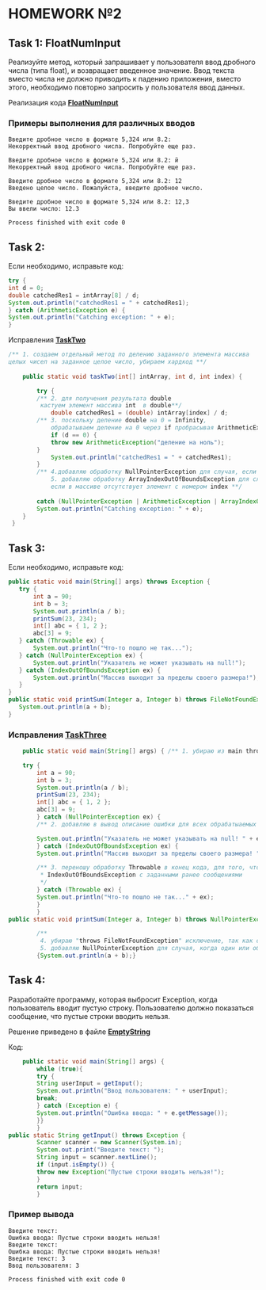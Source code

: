 # HOMEWORK №2

## Task 1: FloatNumInput
Реализуйте метод, который запрашивает у пользователя ввод дробного числа (типа float),
и возвращает введенное значение. Ввод текста вместо числа не должно приводить к падению 
приложения, вместо этого, необходимо повторно запросить у пользователя ввод данных.

Реализация кода 
[**FloatNumInput**]()

### Примеры выполнения для различных вводов

```textmate
Введите дробное число в формате 5,324 или 8.2: 
Некорректный ввод дробного числа. Попробуйте еще раз.

Введите дробное число в формате 5,324 или 8.2: й
Некорректный ввод дробного числа. Попробуйте еще раз.

Введите дробное число в формате 5,324 или 8.2: 12
Введено целое число. Пожалуйста, введите дробное число.

Введите дробное число в формате 5,324 или 8.2: 12,3
Вы ввели число: 12.3

Process finished with exit code 0
```
## Task 2: 
Если необходимо, исправьте код:
```java
try {
int d = 0;
double catchedRes1 = intArray[8] / d;
System.out.println("catchedRes1 = " + catchedRes1);
} catch (ArithmeticException e) {
System.out.println("Catching exception: " + e);
}
```
Исправления [**TaskTwo**]()
```java
/** 1. создаем отдельный метод по делению заданного элемента массива 
целых чисел на заданное целое число, убираем хардкод **/
 
    public static void taskTwo(int[] intArray, int d, int index) {

        try {
        /** 2. для получения результата double 
         кастуем элемент массива int  в double**/
            double catchedRes1 = (double) intArray[index] / d;
        /** 3. поскольку деление double на 0 = Infinity,
            обрабатываем деление на 0 через if пробрасывая ArithmeticException**/
            if (d == 0) {
            throw new ArithmeticException("деление на ноль");
        }
            System.out.println("catchedRes1 = " + catchedRes1);
        }
        /** 4.добавляю обработку NullPointerException для случая, если intArray = null
            5. добавляю обработку ArrayIndexOutOfBoundsException для случая, 
            если в массиве отсутствует элемент с номером index **/
        
        catch (NullPointerException | ArithmeticException | ArrayIndexOutOfBoundsException e) {
        System.out.println("Catching exception: " + e);
    }
 }
```

## Task 3: 
Если необходимо, исправьте код:

```java
public static void main(String[] args) throws Exception {
   try {
       int a = 90;
       int b = 3;
       System.out.println(a / b);
       printSum(23, 234);
       int[] abc = { 1, 2 };
       abc[3] = 9;
   } catch (Throwable ex) {
       System.out.println("Что-то пошло не так...");
   } catch (NullPointerException ex) {
       System.out.println("Указатель не может указывать на null!");
   } catch (IndexOutOfBoundsException ex) {
       System.out.println("Массив выходит за пределы своего размера!");
   }
}
public static void printSum(Integer a, Integer b) throws FileNotFoundException {
   System.out.println(a + b);
}

```
### Исправления [**TaskThree**]()

```java
    public static void main(String[] args) { /** 1. убираю из main throws Exception*/

    try {
        int a = 90;
        int b = 3;
        System.out.println(a / b);
        printSum(23, 234);
        int[] abc = { 1, 2 };
        abc[3] = 9;
        } catch (NullPointerException ex) {
        /** 2. добавляю в вывод описание ошибки для всех обрабатыаемых исключений*/

        System.out.println("Указатель не может указывать на null! " + ex);
        } catch (IndexOutOfBoundsException ex) {
        System.out.println("Массив выходит за пределы своего размера! " + ex); 

        /** 3. переношу обработку Throwable в конец кода, для того, чтобы обработались NullPointerException и
         * IndexOutOfBoundsException с заданными ранее сообщениями
         */
        } catch (Throwable ex) {
        System.out.println("Что-то пошло не так..." + ex); 
        }
        }
public static void printSum(Integer a, Integer b) throws NullPointerException

        /**
         4. убираю "throws FileNotFoundException" исключение, так как оно бессмысленно, функция не обращается к файлу
         5. добавляю NullPointerException для случая, когда один или оба аргумента имеют значение null **/
        {System.out.println(a + b);}
```


## Task 4: 
Разработайте программу, которая выбросит Exception, когда пользователь 
вводит пустую строку. Пользователю должно показаться сообщение, 
что пустые строки вводить нельзя.

Решение приведено в файле [**EmptyString**]()

Код:
```java
    public static void main(String[] args) {
        while (true){
        try {
        String userInput = getInput();
        System.out.println("Ввод пользователя: " + userInput);
        break;
        } catch (Exception e) {
        System.out.println("Ошибка ввода: " + e.getMessage());
        }}
        }
public static String getInput() throws Exception {
        Scanner scanner = new Scanner(System.in);
        System.out.print("Введите текст: ");
        String input = scanner.nextLine();
        if (input.isEmpty()) {
        throw new Exception("Пустые строки вводить нельзя!");
        }
        return input;
        }
```
### Пример вывода
```
Введите текст: 
Ошибка ввода: Пустые строки вводить нельзя!
Введите текст: 
Ошибка ввода: Пустые строки вводить нельзя!
Введите текст: 3
Ввод пользователя: 3

Process finished with exit code 0
```
